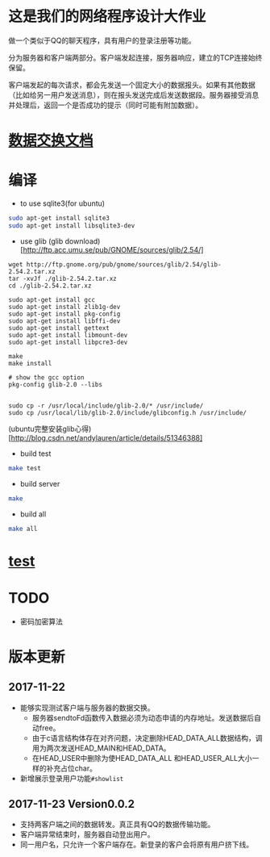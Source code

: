 # 这是我们的网络程序设计大作业

做一个类似于QQ的聊天程序，具有用户的登录注册等功能。

分为服务器和客户端两部分。客户端发起连接，服务器响应，建立的TCP连接始终保留。

客户端发起的每次请求，都会先发送一个固定大小的数据报头。如果有其他数据（比如给另一用户发送消息），则在报头发送完成后发送数据段。服务器接受消息并处理后，返回一个是否成功的提示（同时可能有附加数据）。



# [数据交换文档](./datachange.md)


# 编译

- to use sqlite3(for ubuntu)

```bash
sudo apt-get install sqlite3 
sudo apt-get install libsqlite3-dev
```

- use glib
  (glib download)[http://ftp.acc.umu.se/pub/GNOME/sources/glib/2.54/]

```
wget http://ftp.gnome.org/pub/gnome/sources/glib/2.54/glib-2.54.2.tar.xz
tar -xvJf ./glib-2.54.2.tar.xz
cd ./glib-2.54.2.tar.xz

sudo apt-get install gcc
sudo apt-get install zlib1g-dev
sudo apt-get install pkg-config
sudo apt-get install libffi-dev
sudo apt-get install gettext
sudo apt-get install libmount-dev
sudo apt-get install libpcre3-dev

make
make install

# show the gcc option 
pkg-config glib-2.0 --libs


sudo cp -r /usr/local/include/glib-2.0/* /usr/include/  
sudo cp /usr/local/lib/glib-2.0/include/glibconfig.h /usr/include/
```
(ubuntu完整安装glib心得)[http://blog.csdn.net/andylauren/article/details/51346388]

- build test

```bash
make test
```
- build server

```bash
make 
```
- build all

```bash
make all
```

# [test](./test.md)


# TODO

- 密码加密算法



# 版本更新

## 2017-11-22
- ​能够实现测试客户端与服务器的数据交换。
  - 服务器sendtoFd函数传入数据必须为动态申请的内存地址。发送数据后自动free。
  - 由于c语言结构体存在对齐问题，决定删除HEAD_DATA_ALL数据结构，调用为两次发送HEAD_MAIN和HEAD_DATA。
  - 在HEAD_USER中删除为使HEAD_DATA_ALL 和HEAD_USER_ALL大小一样的补充占位char。
- 新增展示登录用户功能`#showlist`

## 2017-11-23 Version0.0.2
- 支持两客户端之间的数据转发。真正具有QQ的数据传输功能。
- 客户端异常结束时，服务器自动登出用户。
- 同一用户名，只允许一个客户端存在。新登录的客户会将原有用户挤下线。